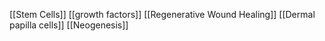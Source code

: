 [[Stem Cells]]
[[growth factors]]
[[Regenerative Wound Healing]]
[[Dermal papilla cells]]
[[Neogenesis]]
